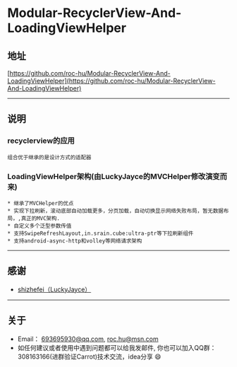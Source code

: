 # Modular-RecyclerView-And-LoadingViewHelper

## 地址
[https://github.com/roc-hu/Modular-RecyclerView-And-LoadingViewHelper](https://github.com/roc-hu/Modular-RecyclerView-And-LoadingViewHelper)

----
## 说明
### recyclerview的应用

```思想
组合优于继承的是设计方式的适配器
```

### LoadingViewHelper架构(由LuckyJayce的MVCHelper修改演变而来)
```优点
* 继承了MVCHelper的优点
* 实现下拉刷新，滚动底部自动加载更多，分页加载，自动切换显示网络失败布局，暂无数据布局，,真正的MVC架构.
* 自定义多个泛型参数传值
* 支持SwipeRefreshLayout,in.srain.cube:ultra-ptr等下拉刷新组件
* 支持android-async-http和volley等网络请求架构
```
											
----
											
## 感谢
- [shizhefei（LuckyJayce）](https://github.com/LuckyJayce/MVCHelper)

							
----

## 关于
* Email： <693695930@qq.com>, <roc.hu@msn.com>
* 如任何建议或者使用中遇到问题都可以给我发邮件, 你也可以加入QQ群：308163166(进群验证Carrot)技术交流，idea分享 😄
								